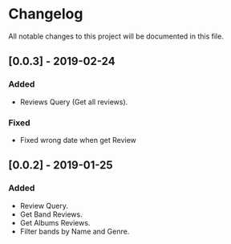 # Changelog
All notable changes to this project will be documented in this file.

## [0.0.3] - 2019-02-24
### Added
- Reviews Query (Get all reviews).

### Fixed
- Fixed wrong date when get Review

## [0.0.2] - 2019-01-25
### Added
- Review Query.
- Get Band Reviews.
- Get Albums Reviews.
- Filter bands by Name and Genre.

